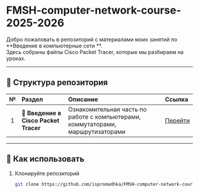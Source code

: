 # FMSH-computer-network-course-2025-2026


Добро пожаловать в репозиторий с материалами моих занятий по **Введение в компьютерные сети **.  
Здесь собраны файлы Cisco Packet Tracer, которые мы разбираем на уроках.  

---

## 📂 Структура репозитория

| № | Раздел | Описание | Ссылка |
|:-:|:--|:--|:--|
| 1 | 🧮 **Введение в Cisco Packet Tracer** | Ознакомительная часть по работе с компьютерами, коммутаторами, маршрутизаторами | [Перейти](./lesson-1) |


---

## 🚀 Как использовать

1. Клонируйте репозиторий  
   ```bash
   git clone https://github.com/ispromadhka/FMSH-computer-network-course-2025-2026.git
